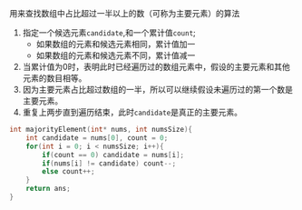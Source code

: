 用来查找数组中占比超过一半以上的数（可称为主要元素）的算法
1. 指定一个候选元素`candidate`,和一个累计值`count`;
	- 如果数组的元素和候选元素相同，累计值加一
	- 如果数组的元素和候选元素不同，累计值减一
2. 当累计值为0时，表明此时已经遍历过的数组元素中，假设的主要元素和其他元素的数目相等。
3. 因为主要元素占比超过数组的一半，所以可以继续假设未遍历过的第一个数是主要元素。
4. 重复上两步直到遍历结束，此时`candidate`是真正的主要元素。
```c
int majorityElement(int* nums, int numsSize){
    int candidate = nums[0], count = 0;
    for(int i = 0; i < numsSize; i++){
        if(count == 0) candidate = nums[i];
        if(nums[i] != candidate) count--;
        else count++;
    }
    return ans;
}
```